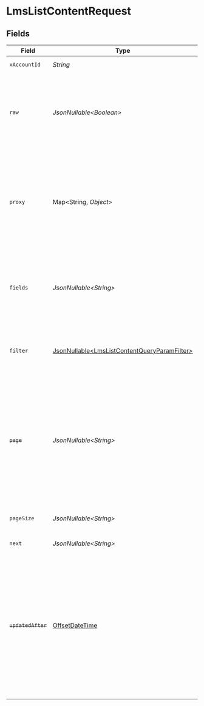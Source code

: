 # LmsListContentRequest


## Fields

| Field                                                                                                                                                                                                                                                                   | Type                                                                                                                                                                                                                                                                    | Required                                                                                                                                                                                                                                                                | Description                                                                                                                                                                                                                                                             | Example                                                                                                                                                                                                                                                                 |
| ----------------------------------------------------------------------------------------------------------------------------------------------------------------------------------------------------------------------------------------------------------------------- | ----------------------------------------------------------------------------------------------------------------------------------------------------------------------------------------------------------------------------------------------------------------------- | ----------------------------------------------------------------------------------------------------------------------------------------------------------------------------------------------------------------------------------------------------------------------- | ----------------------------------------------------------------------------------------------------------------------------------------------------------------------------------------------------------------------------------------------------------------------- | ----------------------------------------------------------------------------------------------------------------------------------------------------------------------------------------------------------------------------------------------------------------------- |
| `xAccountId`                                                                                                                                                                                                                                                            | *String*                                                                                                                                                                                                                                                                | :heavy_check_mark:                                                                                                                                                                                                                                                      | The account identifier                                                                                                                                                                                                                                                  |                                                                                                                                                                                                                                                                         |
| `raw`                                                                                                                                                                                                                                                                   | *JsonNullable\<Boolean>*                                                                                                                                                                                                                                                | :heavy_minus_sign:                                                                                                                                                                                                                                                      | Indicates that the raw request result should be returned in addition to the mapped result (default value is false)                                                                                                                                                      |                                                                                                                                                                                                                                                                         |
| `proxy`                                                                                                                                                                                                                                                                 | Map\<String, *Object*>                                                                                                                                                                                                                                                  | :heavy_minus_sign:                                                                                                                                                                                                                                                      | Query parameters that can be used to pass through parameters to the underlying provider request by surrounding them with 'proxy' key                                                                                                                                    |                                                                                                                                                                                                                                                                         |
| `fields`                                                                                                                                                                                                                                                                | *JsonNullable\<String>*                                                                                                                                                                                                                                                 | :heavy_minus_sign:                                                                                                                                                                                                                                                      | The comma separated list of fields that will be returned in the response (if empty, all fields are returned)                                                                                                                                                            | id,remote_id,external_reference,course_ids,remote_course_ids,title,description,additional_data,languages,content_url,mobile_launch_content_url,content_type,cover_url,active,duration,order,categories,skills,updated_at,created_at,provider,localizations,tags,authors |
| `filter`                                                                                                                                                                                                                                                                | [JsonNullable\<LmsListContentQueryParamFilter>](../../models/operations/LmsListContentQueryParamFilter.md)                                                                                                                                                              | :heavy_minus_sign:                                                                                                                                                                                                                                                      | Filter parameters that allow greater customisation of the list response                                                                                                                                                                                                 |                                                                                                                                                                                                                                                                         |
| ~~`page`~~                                                                                                                                                                                                                                                              | *JsonNullable\<String>*                                                                                                                                                                                                                                                 | :heavy_minus_sign:                                                                                                                                                                                                                                                      | : warning: ** DEPRECATED **: This will be removed in a future release, please migrate away from it as soon as possible.<br/><br/>The page number of the results to fetch                                                                                                |                                                                                                                                                                                                                                                                         |
| `pageSize`                                                                                                                                                                                                                                                              | *JsonNullable\<String>*                                                                                                                                                                                                                                                 | :heavy_minus_sign:                                                                                                                                                                                                                                                      | The number of results per page (default value is 25)                                                                                                                                                                                                                    |                                                                                                                                                                                                                                                                         |
| `next`                                                                                                                                                                                                                                                                  | *JsonNullable\<String>*                                                                                                                                                                                                                                                 | :heavy_minus_sign:                                                                                                                                                                                                                                                      | The unified cursor                                                                                                                                                                                                                                                      |                                                                                                                                                                                                                                                                         |
| ~~`updatedAfter`~~                                                                                                                                                                                                                                                      | [OffsetDateTime](https://docs.oracle.com/javase/8/docs/api/java/time/OffsetDateTime.html)                                                                                                                                                                               | :heavy_minus_sign:                                                                                                                                                                                                                                                      | : warning: ** DEPRECATED **: This will be removed in a future release, please migrate away from it as soon as possible.<br/><br/>Use a string with a date to only select results updated after that given date                                                          | 2020-01-01T00:00:00.000Z                                                                                                                                                                                                                                                |